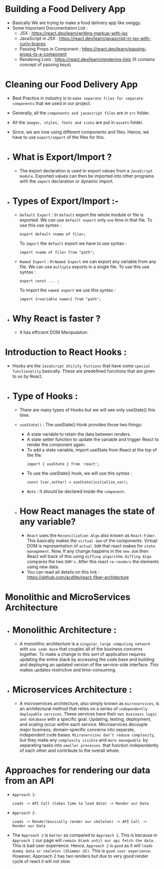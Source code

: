 # Building a Food Delivery App
- Basically We are trying to make a food delivery app like swiggy.
- Some Important Documentation List : 
    - JSX : https://react.dev/learn/writing-markup-with-jsx
    - JavaScript in JSX : https://react.dev/learn/javascript-in-jsx-with-curly-braces
    - Passing Props in Component : https://react.dev/learn/passing-props-to-a-component
    - Rendering Lists : https://react.dev/learn/rendering-lists (It contains concept of passing keys)

# Cleaning our Food Delivery App
- Best Practice in industry is to `make separate files for separate components` that we used in our project.
- Generally, all the `components and javascript files` are in `src` folder.
- All the `images, styles, fonts and icons` are put in `assets` folder.
- Since, we are now using different components and files. Hence, we have to use `export/import` of the files for this.

- # What is Export/Import ? 
    - The export declaration is used to export values from a `JavaScript module`. Exported values can then be imported into other programs with the `import` declaration or dynamic import.

- # Types of Export/Import :- 
    - `Default Export` : In `default` export the whole module or file is exported. We can use `default export` only `one` time in that file. To use this use syntax :
        ```
        export default <name of file>;
        ```

        To  `import` the `default` export we have to use syntax : 
        ```
        import <name of file> from "path";
        ``` 

    - `Named Export` : In `Named Export` we can export any variable from any file. We can use `multiple` exports in a single file. To use this use syntax :
        ```
        export const ... ;
        ```
        To import the `named export` we use this syntax :
        ```
        import {<variable name>} from "path";
        ```

- # Why React is faster ?
    - It has efficient DOM Manipulation.

# Introduction to React Hooks :
- Hooks are the `JavaScript Utility Fuctions` that have some `special functionality` basically. These are predefined functions that are given to us by React.

- # Type of Hooks : 
    - There are many types of Hooks but we will see only useState() this time.

    - `useState()` : The useState() Hook provides those two things:
        - A state variable to retain the data between renders.
        - A state setter function to update the variable and trigger React to render the component again.
        - To add a state variable, import useState from React at the top of the file:
            ```
            import { useState } from 'react';
            ```
        - To use the useState() hook, we will use this syntax : 
            ```
            const [var,setVar] = useState(initialize_var);
            ```
        - `Note` : It should be declared inside the `component`. 

    - # How React manages the state of any variable?
        - `React` uses the `Reconciliation Algo` also known as `React-Fiber`. This basically makes the `virtual dom` of the components. Virtual DOM is representation of `actual DOM` that react makes for `state management`. Now, If any change happens in the `new dom` then React will track of this using `diffing algorithm`. `Diffing Algo` compares the two `DOM's`. After this react `re-renders` the elements using new data.
        - You can read all details on this link : https://github.com/acdlite/react-fiber-architecture

# Monolithic and MicroServices Architecture
- # Monolithic Architecture : 
    - A monolithic architecture is a `singular`, `large computing network` with `one code base` that couples all of the business concerns together. To make a change to this sort of application requires updating the entire stack by accessing the code base and building and deploying an updated version of the service-side interface. This makes updates restrictive and time-consuming. 

- # Microservices Architecture : 
    - A microservices architecture, also simply known as `microservices`, is an architectural method that relies on a series of `independently deployable services`. These services have their `own business logic and database` with a specific goal. Updating, testing, deployment, and scaling occur within each service. Microservices decouple major business, domain-specific concerns into separate, independent code bases. `Microservices don’t reduce complexity`, but they make any `complexity visible` and `more manageable `by separating tasks into `smaller processes `that function independently of each other and contribute to the overall whole. 

# Approaches for rendering our data from an API 
- `Approach 1`:
    ```
    Loads -> API Call (takes time to load data) -> Render our Data
    ```
- `Approach 2`:
    ```
    Loads -> Render(basically render our skeleton) -> API Call -> Render our Data
    ```

- The `Approach 2` is `better` as compared to `Approach 1`. This is because in` Approach 1` our page will `remain blank until our api fetch the data`. This is bad user experience. Hence, `Approach 2` is `good` as it will `loads dummy data or skeleton (Shimmer UI)`. This is `good user experience`. However, Approach 2 has two renders but due to very good render cycle of react it will not slow.
